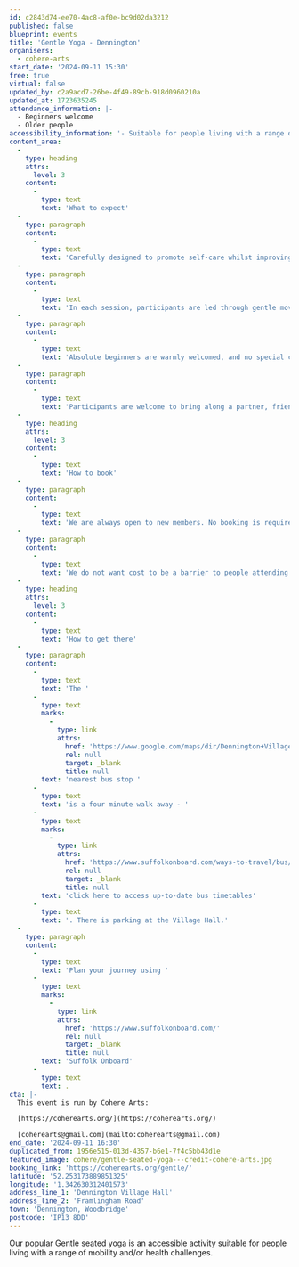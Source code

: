 ```yaml
---
id: c2843d74-ee70-4ac8-af0e-bc9d02da3212
published: false
blueprint: events
title: 'Gentle Yoga - Dennington'
organisers:
  - cohere-arts
start_date: '2024-09-11 15:30'
free: true
virtual: false
updated_by: c2a9acd7-26be-4f49-89cb-918d0960210a
updated_at: 1723635245
attendance_information: |-
  - Beginners welcome
  - Older people
accessibility_information: '- Suitable for people living with a range of mobility and health challenges'
content_area:
  -
    type: heading
    attrs:
      level: 3
    content:
      -
        type: text
        text: 'What to expect'
  -
    type: paragraph
    content:
      -
        type: text
        text: 'Carefully designed to promote self-care whilst improving physical and mental wellbeing, the activity offers a gentle way to ease back into exercise.'
  -
    type: paragraph
    content:
      -
        type: text
        text: 'In each session, participants are led through gentle movements and poses to relaxing music, with all activity taking place seated on a chair. The lead practitioner will invite everyone to adapt how they engage according to their own individual need, offering a range of options to choose from. '
  -
    type: paragraph
    content:
      -
        type: text
        text: 'Absolute beginners are warmly welcomed, and no special clothing or equipment is required. '
  -
    type: paragraph
    content:
      -
        type: text
        text: 'Participants are welcome to bring along a partner, friend or carer.'
  -
    type: heading
    attrs:
      level: 3
    content:
      -
        type: text
        text: 'How to book'
  -
    type: paragraph
    content:
      -
        type: text
        text: 'We are always open to new members. No booking is required - just turn up!'
  -
    type: paragraph
    content:
      -
        type: text
        text: 'We do not want cost to be a barrier to people attending but welcome a suggested donation of up to £5 per person, per session.'
  -
    type: heading
    attrs:
      level: 3
    content:
      -
        type: text
        text: 'How to get there'
  -
    type: paragraph
    content:
      -
        type: text
        text: 'The '
      -
        type: text
        marks:
          -
            type: link
            attrs:
              href: 'https://www.google.com/maps/dir/Dennington+Village+Hall+and+Sports+Club,+Dennington+Jubilee+Hall,+Framlingham+Road,+Dennington,+Woodbridge/The+Dennington+Queen,+Dennington,+Woodbridge+IP13+8AB/@52.2533872,1.3389816,17z/data=!3m1!4b1!4m14!4m13!1m5!1m1!1s0x47d993c59d295d83:0xf761513d51c4f98a!2m2!1d1.3425874!2d52.2529933!1m5!1m1!1s0x47d99193158a3c29:0x3cd3535bf9236508!2m2!1d1.341408!2d52.254246!3e2?entry=ttu'
              rel: null
              target: _blank
              title: null
        text: 'nearest bus stop '
      -
        type: text
        text: 'is a four minute walk away - '
      -
        type: text
        marks:
          -
            type: link
            attrs:
              href: 'https://www.suffolkonboard.com/ways-to-travel/bus/'
              rel: null
              target: _blank
              title: null
        text: 'click here to access up-to-date bus timetables'
      -
        type: text
        text: '. There is parking at the Village Hall.'
  -
    type: paragraph
    content:
      -
        type: text
        text: 'Plan your journey using '
      -
        type: text
        marks:
          -
            type: link
            attrs:
              href: 'https://www.suffolkonboard.com/'
              rel: null
              target: _blank
              title: null
        text: 'Suffolk Onboard'
      -
        type: text
        text: .
cta: |-
  This event is run by Cohere Arts:

  [https://coherearts.org/](https://coherearts.org/)

  [coherearts@gmail.com](mailto:coherearts@gmail.com)
end_date: '2024-09-11 16:30'
duplicated_from: 1956e515-013d-4357-b6e1-7f4c5bb43d1e
featured_image: cohere/gentle-seated-yoga---credit-cohere-arts.jpg
booking_link: 'https://coherearts.org/gentle/'
latitude: '52.253173889851325'
longitude: '1.342630312401573'
address_line_1: 'Dennington Village Hall'
address_line_2: 'Framlingham Road'
town: 'Dennington, Woodbridge'
postcode: 'IP13 8DD'
---
```

Our popular Gentle seated yoga is an accessible activity suitable for people living with a range of mobility and/or health challenges.